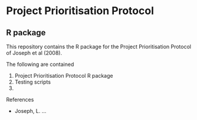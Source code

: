 # Project Prioritisation Protocol
## R package

This repository contains the R package for the Project Prioritisation Protocol of Joseph et al (2008).  

The following are contained

1. Project Prioritisation Protocol R package
2. Testing scripts
3. 


References
* Joseph, L. ... 